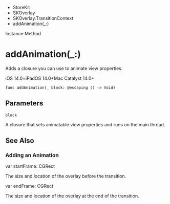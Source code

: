 

- StoreKit
- SKOverlay
- SKOverlay.TransitionContext
-  addAnimation(\_:) 

Instance Method

# addAnimation(\_:)

Adds a closure you can use to animate view properties.

iOS 14.0+iPadOS 14.0+Mac Catalyst 14.0+

``` source
func addAnimation(_ block: @escaping () -> Void)
```

## Parameters 

`block`  

A closure that sets animatable view properties and runs on the main thread.

## See Also

### Adding an Animation

var startFrame: CGRect

The size and location of the overlay before the transition.

var endFrame: CGRect

The size and location of the overlay at the end of the transition.

